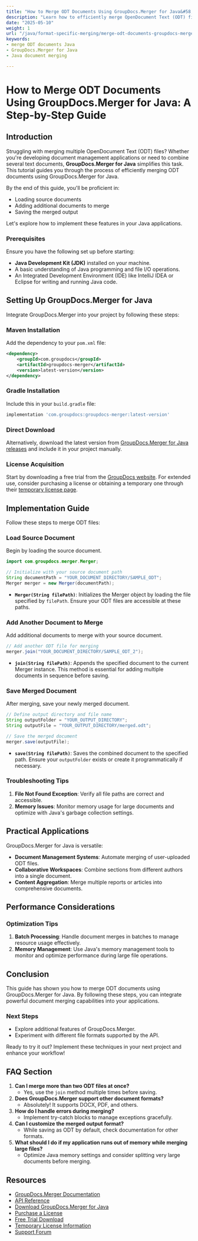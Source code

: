```yaml
---
title: "How to Merge ODT Documents Using GroupDocs.Merger for Java&#58; A Step-by-Step Guide"
description: "Learn how to efficiently merge OpenDocument Text (ODT) files using GroupDocs.Merger for Java. This guide covers setup, implementation, and troubleshooting."
date: "2025-05-10"
weight: 1
url: "/java/format-specific-merging/merge-odt-documents-groupdocs-merger-java/"
keywords:
- merge ODT documents Java
- GroupDocs.Merger for Java
- Java document merging

---
```



# How to Merge ODT Documents Using GroupDocs.Merger for Java: A Step-by-Step Guide

## Introduction
Struggling with merging multiple OpenDocument Text (ODT) files? Whether you're developing document management applications or need to combine several text documents, **GroupDocs.Merger for Java** simplifies this task. This tutorial guides you through the process of efficiently merging ODT documents using GroupDocs.Merger for Java.

By the end of this guide, you'll be proficient in:
- Loading source documents
- Adding additional documents to merge
- Saving the merged output

Let's explore how to implement these features in your Java applications.

### Prerequisites
Ensure you have the following set up before starting:
- **Java Development Kit (JDK)** installed on your machine.
- A basic understanding of Java programming and file I/O operations.
- An Integrated Development Environment (IDE) like IntelliJ IDEA or Eclipse for writing and running Java code.

## Setting Up GroupDocs.Merger for Java
Integrate GroupDocs.Merger into your project by following these steps:

### Maven Installation
Add the dependency to your `pom.xml` file:
```xml
<dependency>
    <groupId>com.groupdocs</groupId>
    <artifactId>groupdocs-merger</artifactId>
    <version>latest-version</version>
</dependency>
```

### Gradle Installation
Include this in your `build.gradle` file:
```gradle
implementation 'com.groupdocs:groupdocs-merger:latest-version'
```

### Direct Download
Alternatively, download the latest version from [GroupDocs.Merger for Java releases](https://releases.groupdocs.com/merger/java/) and include it in your project manually.

### License Acquisition
Start by downloading a free trial from the [GroupDocs website](https://releases.groupdocs.com/merger/java/). For extended use, consider purchasing a license or obtaining a temporary one through their [temporary license page](https://purchase.groupdocs.com/temporary-license/).

## Implementation Guide
Follow these steps to merge ODT files:

### Load Source Document
Begin by loading the source document.
```java
import com.groupdocs.merger.Merger;

// Initialize with your source document path
String documentPath = "YOUR_DOCUMENT_DIRECTORY/SAMPLE_ODT";
Merger merger = new Merger(documentPath);
```
- **`Merger(String filePath)`**: Initializes the Merger object by loading the file specified by `filePath`. Ensure your ODT files are accessible at these paths.

### Add Another Document to Merge
Add additional documents to merge with your source document.
```java
// Add another ODT file for merging
merger.join("YOUR_DOCUMENT_DIRECTORY/SAMPLE_ODT_2");
```
- **`join(String filePath)`**: Appends the specified document to the current Merger instance. This method is essential for adding multiple documents in sequence before saving.

### Save Merged Document
After merging, save your newly merged document.
```java
// Define output directory and file name
String outputFolder = "YOUR_OUTPUT_DIRECTORY";
String outputFile = "YOUR_OUTPUT_DIRECTORY/merged.odt";

// Save the merged document
merger.save(outputFile);
```
- **`save(String filePath)`**: Saves the combined document to the specified path. Ensure your `outputFolder` exists or create it programmatically if necessary.

### Troubleshooting Tips
1. **File Not Found Exception**: Verify all file paths are correct and accessible.
2. **Memory Issues**: Monitor memory usage for large documents and optimize with Java's garbage collection settings.

## Practical Applications
GroupDocs.Merger for Java is versatile:
- **Document Management Systems**: Automate merging of user-uploaded ODT files.
- **Collaborative Workspaces**: Combine sections from different authors into a single document.
- **Content Aggregation**: Merge multiple reports or articles into comprehensive documents.

## Performance Considerations
### Optimization Tips
1. **Batch Processing**: Handle document merges in batches to manage resource usage effectively.
2. **Memory Management**: Use Java's memory management tools to monitor and optimize performance during large file operations.

## Conclusion
This guide has shown you how to merge ODT documents using GroupDocs.Merger for Java. By following these steps, you can integrate powerful document merging capabilities into your applications.

### Next Steps
- Explore additional features of GroupDocs.Merger.
- Experiment with different file formats supported by the API.

Ready to try it out? Implement these techniques in your next project and enhance your workflow!

## FAQ Section
1. **Can I merge more than two ODT files at once?**
   - Yes, use the `join` method multiple times before saving.
2. **Does GroupDocs.Merger support other document formats?**
   - Absolutely! It supports DOCX, PDF, and others.
3. **How do I handle errors during merging?**
   - Implement try-catch blocks to manage exceptions gracefully.
4. **Can I customize the merged output format?**
   - While saving as ODT by default, check documentation for other formats.
5. **What should I do if my application runs out of memory while merging large files?**
   - Optimize Java memory settings and consider splitting very large documents before merging.

## Resources
- [GroupDocs.Merger Documentation](https://docs.groupdocs.com/merger/java/)
- [API Reference](https://reference.groupdocs.com/merger/java/)
- [Download GroupDocs.Merger for Java](https://releases.groupdocs.com/merger/java/)
- [Purchase a License](https://purchase.groupdocs.com/buy)
- [Free Trial Download](https://releases.groupdocs.com/merger/java/)
- [Temporary License Information](https://purchase.groupdocs.com/temporary-license/)
- [Support Forum](https://forum.groupdocs.com/c/merger/) 

